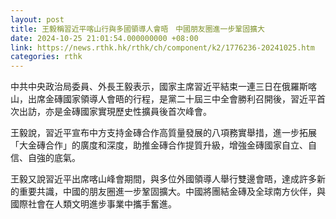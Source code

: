 ```yaml
---
layout: post
title: 王毅稱習近平喀山行與多國領導人會晤　中國朋友圈進一步鞏固擴大
date: 2024-10-25 21:01:54.000000000 +08:00
link: https://news.rthk.hk/rthk/ch/component/k2/1776236-20241025.htm
categories: rthk
---
```


中共中央政治局委員、外長王毅表示，國家主席習近平結束一連三日在俄羅斯喀山，出席金磚國家領導人會晤的行程，是黨二十屆三中全會勝利召開後，習近平首次出訪，亦是金磚國家實現歷史性擴員後首次峰會。

王毅說，習近平宣布中方支持金磚合作高質量發展的八項務實舉措，進一步拓展「大金磚合作」的廣度和深度，助推金磚合作提質升級，增強金磚國家自立、自信、自強的底氣。

王毅又說習近平出席喀山峰會期間，與多位外國領導人舉行雙邊會晤，達成許多新的重要共識，中國的朋友圈進一步鞏固擴大。中國將團結金磚及全球南方伙伴，與國際社會在人類文明進步事業中攜手奮進。
